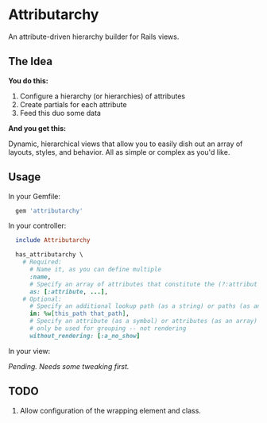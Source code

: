 # Attributarchy

An attribute-driven hierarchy builder for Rails views.

## The Idea

**You do this:**

1. Configure a hierarchy (or hierarchies) of attributes
1. Create partials for each attribute
1. Feed this duo some data

**And you get this:**

Dynamic, hierarchical views that allow you to easily dish out an array of layouts, styles, and behavior. All as simple or complex as you'd like.

## Usage

In your Gemfile:

```ruby
  gem 'attributarchy'
```

In your controller:

```ruby
  include Attributarchy

  has_attributarchy \
    # Required:
      # Name it, as you can define multiple
      :name,
      # Specify an array of attributes that constitute the (?:attribut|hier)archy
      as: [:attribute, ...],
    # Optional:
      # Specify an additional lookup path (as a string) or paths (as an array)
      in: %w[this_path that_path],
      # Specify an attribute (as a symbol) or attributes (as an array) that will
      # only be used for grouping -- not rendering
      without_rendering: [:a_no_show]
```

In your view:

_Pending. Needs some tweaking first._


## TODO

1. Allow configuration of the wrapping element and class.
